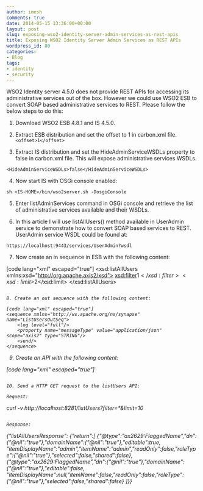 ```yaml
---
author: imesh
comments: true
date: 2014-05-15 13:36:00+00:00
layout: post
slug: exposing-wso2-identity-server-admin-services-as-rest-apis
title: Exposing WSO2 Identity Server Admin Services as REST APIs
wordpress_id: 80
categories:
- Blog
tags:
- identity
- security
---
```


WSO2 Identity server 4.5.0 does not provide REST APIs for accessing its administrative services out of the box. However we could use WSO2 ESB to convert SOAP based administrative services to REST. Please follow the below steps to do this:

1. Download WSO2 ESB 4.8.1 and IS 4.5.0.

2. Extract ESB distribution and set the offset to 1 in carbon.xml file.
```` <offset>1</offset> ````

3. Extract IS distribution and set the HideAdminServiceWSDLs property to false in carbon.xml file. This will expose administrative services WSDLs.

```` <HideAdminServiceWSDLs>false</HideAdminServiceWSDLs> ````

4. Now start IS with OSGi console enabled:

```` sh <IS-HOME>/bin/wso2server.sh -DosgiConsole ````

5. Enter listAdminServices command in OSGi console and retrieve the list of administrative services available and their WSDLs.

6. In this article I will use listAllUsers() method available in UserAdmin service to demonstrate how to convert SOAP based services to REST. UserAdmin service WSDL could be found at:

```` https://localhost:9443/services/UserAdmin?wsdl ````

7. Now create an in sequence in ESB with the following content:

[code lang="xml" escaped="true"]
<sequence xmlns="http://ws.apache.org/ns/synapse" name="ListUsersInSeq">
    <payloadFactory media-type="xml">
        <format>
            <xsd:listAllUsers xmlns:xsd="http://org.apache.axis2/xsd">
                <xsd:filter>$1</xsd:filter>
                <xsd:limit>$2</xsd:limit>
            </xsd:listAllUsers>
        </format>
        <args>
            <arg xmlns:m0="http://services.samples" evaluator="xml" expression="$url:filter"/>
            <arg xmlns:m0="http://services.samples" evaluator="xml" expression="$url:limit"/>
        </args>
    </payloadFactory>
    <property xmlns:ns="http://org.apache.synapse/xsd" name="Authorization" 
              expression="fn:concat('Basic ', base64Encode('admin:admin'))" scope="transport" type="STRING"/>
    <property name="SOAPAction" value="urn:listAllUsers" scope="transport" type="STRING"/>
    <property name="HTTP_METHOD" value="POST" scope="axis2" type="STRING"/>
    <log level="full"/>
    <send>
        <endpoint>
            <address uri="https://localhost:9443/services/UserAdmin" format="soap12"/>
        </endpoint>
    </send>
</sequence>
````

8. Create an out sequence with the following content:

[code lang="xml" escaped="true"]
<sequence xmlns="http://ws.apache.org/ns/synapse" name="ListUsersOutSeq">
    <log level="full"/>
    <property name="messageType" value="application/json" scope="axis2" type="STRING"/>
    <send/>
</sequence>
````

9. Create an API with the following content:

[code lang="xml" escaped="true"]
<api xmlns="http://ws.apache.org/ns/synapse" name="listUsers" context="/listUsers">
    <resource methods="GET" inSequence="ListUsersInSeq" outSequence="ListUsersOutSeq">
        <faultSequence/>
    </resource>
</api>
````

10. Send a HTTP GET request to the listUsers API:

Request:
````
curl -v http://localhost:8281/listUsers?filter=*&limit=10
````

Response:
````
{"listAllUsersResponse":
   {"return":[ {"@type":"ax2629:FlaggedName","dn":{"@nil":"true"},"domainName":{"@nil":"true"},"editable":true,
"itemDisplayName":"admin","itemName":"admin","readOnly":false,"roleType":{"@nil":"true"},"selected":false,"shared":false},
                       {"@type":"ax2629:FlaggedName","dn":{"@nil":"true"},"domainName":{"@nil":"true"},"editable":false,
"itemDisplayName":null,"itemName":false,"readOnly":false,"roleType":{"@nil":"true"},"selected":false,"shared":false}
]}}
````
